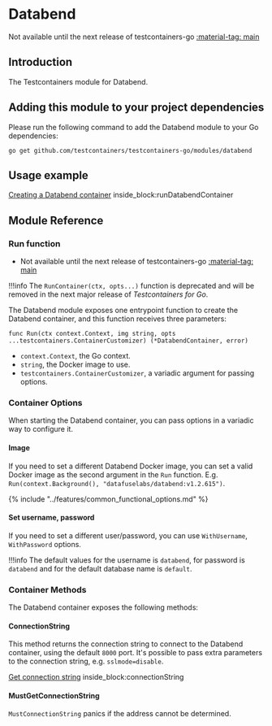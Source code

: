 # Databend

Not available until the next release of testcontainers-go <a href="https://github.com/testcontainers/testcontainers-go"><span class="tc-version">:material-tag: main</span></a>

## Introduction

The Testcontainers module for Databend.

## Adding this module to your project dependencies

Please run the following command to add the Databend module to your Go dependencies:

```
go get github.com/testcontainers/testcontainers-go/modules/databend
```

## Usage example

<!--codeinclude-->
[Creating a Databend container](../../modules/databend/examples_test.go) inside_block:runDatabendContainer
<!--/codeinclude-->

## Module Reference

### Run function

- Not available until the next release of testcontainers-go <a href="https://github.com/testcontainers/testcontainers-go"><span class="tc-version">:material-tag: main</span></a>

!!!info
    The `RunContainer(ctx, opts...)` function is deprecated and will be removed in the next major release of _Testcontainers for Go_.

The Databend module exposes one entrypoint function to create the Databend container, and this function receives three parameters:

```golang
func Run(ctx context.Context, img string, opts ...testcontainers.ContainerCustomizer) (*DatabendContainer, error)
```

- `context.Context`, the Go context.
- `string`, the Docker image to use.
- `testcontainers.ContainerCustomizer`, a variadic argument for passing options.

### Container Options

When starting the Databend container, you can pass options in a variadic way to configure it.

#### Image

If you need to set a different Databend Docker image, you can set a valid Docker image as the second argument in the `Run` function.
E.g. `Run(context.Background(), "datafuselabs/databend:v1.2.615")`.

{% include "../features/common_functional_options.md" %}

#### Set username, password 

If you need to set a different user/password, you can use `WithUsername`, `WithPassword` options.

!!!info
The default values for the username is `databend`, for password is `databend` and for the default database name is `default`.

### Container Methods

The Databend container exposes the following methods:

#### ConnectionString

This method returns the connection string to connect to the Databend container, using the default `8000` port.
It's possible to pass extra parameters to the connection string, e.g. `sslmode=disable`.

<!--codeinclude-->
[Get connection string](../../modules/databend/databend_test.go) inside_block:connectionString
<!--/codeinclude-->

#### MustGetConnectionString

`MustConnectionString` panics if the address cannot be determined.
